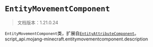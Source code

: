 # `EntityMovementComponent`

> 文档版本：1.21.0.24

`EntityMovementComponent`类，扩展自[`EntityAttributeComponent`](./entityattributecomponent.md)。script_api.mojang-minecraft.entitymovementcomponent.description
